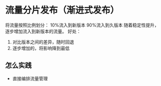 # 流量分片发布（渐进式发布）

将流量按照比例划分：
10%流入到新版本
90%流入到久版本
随着稳定性提升，逐步增加流入到新版本的流量。
好处：
1. 对比版本之间的差异，随时回退
2. 逐步增加的，将影响降到最低 

## 怎么实践

- 直接编排流量管理

